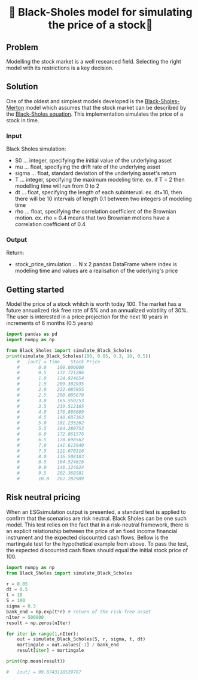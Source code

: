 <h1 align="center" style="border-botom: none">
  <b>
    🐍 Black-Sholes model for simulating the price of a stock🐍     
  </b>
</h1>

## Problem
Modelling the stock market is a well researced field. Selecting the right model with its restrictions is a key decision.

## Solution
One of the oldest and simplest models developed is the [Black-Sholes-Merton](https://en.wikipedia.org/wiki/Black%E2%80%93Scholes_model) model which assumes that the stock market can be described by the [Black-Sholes equation](https://en.wikipedia.org/wiki/Black%E2%80%93Scholes_equation). This implementation simulates the price of a stock in time.

### Input
Black Sholes simulation:
 - S0    ... integer, specifying the initial value of the underlying asset
 - mu    ... float, specifying the drift rate of the underlying asset 
 - sigma ... float, standard deviation of the underlying asset's return
 - T     ... integer, specifying the maximum modeling time. ex. if T = 2 then modelling time will run from 0 to 2
 - dt    ... float, specifying the length of each subinterval. ex. dt=10, then there will be 10 intervals of length 0.1 between two integers of modeling time 
  - rho  ... float, specifying the correlation coefficient of the Brownian motion. ex. rho = 0.4 means that two Brownian motions have a correlation coefficient of 0.4 

### Output
Return:
 - stock_price_simulation ... N x 2 pandas DataFrame where index is modeling time and values are a realisation of the uderlying's price


## Getting started
Model the price of a stock whitch is worth today 100. The market has a future annualized risk free rate of 5% and an annualized volatility of 30%. The user is interested in a price projection for the next 10 years in increments of 6 months (0.5 years)

``` python
import pandas as pd
import numpy as np

from Black_Sholes import simulate_Black_Scholes
print(simulate_Black_Scholes(100, 0.05, 0.3, 10, 0.5))
    #   [out] = Time    Stock Price                
    #       0.0    100.000000
    #       0.5    131.721286
    #       1.0    124.924654
    #       1.5    209.302935
    #       2.0    222.085955
    #       2.5    208.085678
    #       3.0    165.550253
    #       3.5    239.512165
    #       4.0    176.886669
    #       4.5    148.687363
    #       5.0    181.235262
    #       5.5    164.280753
    #       6.0    172.861576
    #       6.5    170.698562
    #       7.0    141.613940
    #       7.5    121.070316
    #       8.0    116.508183
    #       8.5    104.524616
    #       9.0    146.124924
    #       9.5    202.368581
    #       10.0   262.282989
```
## Risk neutral pricing
When an ESGsimulation output is presented, a standard test is applied to confirm that the scenarios are risk neutral. Black Sholes can be one such model. This test relies on the fact that in a risk-neutral framework, there is an explicit relationship between the price of an fixed income financial instrument and the expected discounted cash flows. Bellow is the martingale test for the hypothetical example from above. To pass the test, the expected discounted cash flows should equal the initial stock price of 100.

``` python
import numpy as np
from Black_Sholes import simulate_Black_Scholes

r = 0.05
dt = 0.5
t = 10
S = 100
sigma = 0.3
bank_end = np.exp(t*r) # return of the risk-free asset
nIter = 500000
result = np.zeros(nIter)

for iter in range(1,nIter):
    out = simulate_Black_Scholes(S, r, sigma, t, dt)
    martingale = out.values[-1] / bank_end
    result[iter] = martingale

print(np.mean(result))

#   [out] = 99.8743118539787                
```
